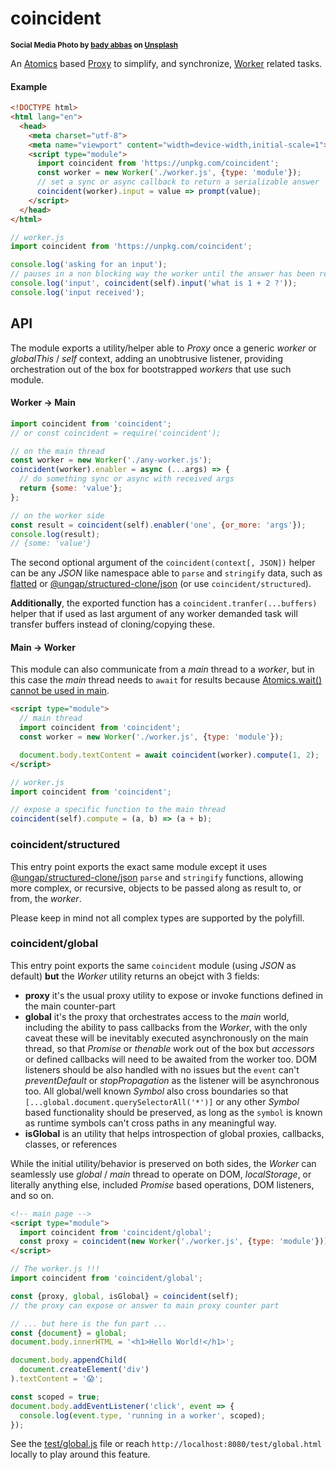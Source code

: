 # coincident

<sup>**Social Media Photo by [bady abbas](https://unsplash.com/@bady) on [Unsplash](https://unsplash.com/)**</sup>

An [Atomics](https://developer.mozilla.org/en-US/docs/Web/JavaScript/Reference/Global_Objects/Atomics) based [Proxy](https://developer.mozilla.org/en-US/docs/Web/JavaScript/Reference/Global_Objects/Proxy) to simplify, and synchronize, [Worker](https://developer.mozilla.org/en-US/docs/Web/API/Worker) related tasks.

#### Example

```html
<!DOCTYPE html>
<html lang="en">
  <head>
    <meta charset="utf-8">
    <meta name="viewport" content="width=device-width,initial-scale=1">
    <script type="module">
      import coincident from 'https://unpkg.com/coincident';
      const worker = new Worker('./worker.js', {type: 'module'});
      // set a sync or async callback to return a serializable answer
      coincident(worker).input = value => prompt(value);
    </script>
  </head>
</html>
```

```js
// worker.js
import coincident from 'https://unpkg.com/coincident';

console.log('asking for an input');
// pauses in a non blocking way the worker until the answer has been received
console.log('input', coincident(self).input('what is 1 + 2 ?'));
console.log('input received');
```

## API

The module exports a utility/helper able to *Proxy* once a generic *worker* or *globalThis* / *self* context, adding an unobtrusive listener, providing orchestration out of the box for bootstrapped *workers* that use such module.

#### Worker -> Main

```js
import coincident from 'coincident';
// or const coincident = require('coincident');

// on the main thread
const worker = new Worker('./any-worker.js');
coincident(worker).enabler = async (...args) => {
  // do something sync or async with received args
  return {some: 'value'};
};

// on the worker side
const result = coincident(self).enabler('one', {or_more: 'args'});
console.log(result);
// {some: 'value'}
```

The second optional argument of the `coincident(context[, JSON])` helper can be any *JSON* like namespace able to `parse` and `stringify` data, such as [flatted](https://www.npmjs.com/package/flatted) or [@ungap/structured-clone/json](https://github.com/ungap/structured-clone/#tojson) (or use `coincident/structured`).

**Additionally**, the exported function has a `coincident.tranfer(...buffers)` helper that if used as last argument of any worker demanded task will transfer buffers instead of cloning/copying these.

#### Main -> Worker

This module can also communicate from a *main* thread to a *worker*, but in this case the *main* thread needs to `await` for results because [Atomics.wait() cannot be used in main](https://developer.mozilla.org/en-US/docs/Web/JavaScript/Reference/Global_Objects/Atomics/wait).

```html
<script type="module">
  // main thread
  import coincident from 'coincident';
  const worker = new Worker('./worker.js', {type: 'module'});

  document.body.textContent = await coincident(worker).compute(1, 2);
</script>
```

```js
// worker.js
import coincident from 'coincident';

// expose a specific function to the main thread
coincident(self).compute = (a, b) => (a + b);
```


### coincident/structured

This entry point exports the exact same module except it uses [@ungap/structured-clone/json](https://github.com/ungap/structured-clone/#tojson) `parse` and `stringify` functions, allowing more complex, or recursive, objects to be passed along as result to, or from, the *worker*.

Please keep in mind not all complex types are supported by the polyfill.


### coincident/global

This entry point exports the same `coincident` module (using *JSON* as default) **but** the *Worker* utility returns an obejct with 3 fields:

  * **proxy** it's the usual proxy utility to expose or invoke functions defined in the main counter-part
  * **global** it's the proxy that orchestrates access to the *main* world, including the ability to pass callbacks from the *Worker*, with the only caveat these will be inevitably executed asynchronously on the main thread, so that *Promise* or *thenable* work out of the box but *accessors* or defined callbacks will need to be awaited from the worker too. DOM listeners should be also handled with no issues but the `event` can't *preventDefault* or *stopPropagation* as the listener will be asynchronous too. All global/well known *Symbol* also cross boundaries so that `[...global.document.querySelectorAll('*')]` or any other *Symbol* based functionality should be preserved, as long as the `symbol` is known as runtime symbols can't cross paths in any meaningful way.
  * **isGlobal** is an utility that helps introspection of global proxies, callbacks, classes, or references

While the initial utility/behavior is preserved on both sides, the *Worker* can seamlessly use *global* / *main* thread to operate on DOM, *localStorage*, or literally anything else, included *Promise* based operations, DOM listeners, and so on.


```html
<!-- main page -->
<script type="module">
  import coincident from 'coincident/global';
  const proxy = coincident(new Worker('./worker.js', {type: 'module'}));
</script>
```

```js
// The worker.js !!!
import coincident from 'coincident/global';

const {proxy, global, isGlobal} = coincident(self);
// the proxy can expose or answer to main proxy counter part

// ... but here is the fun part ...
const {document} = global;
document.body.innerHTML = '<h1>Hello World!</h1>';

document.body.appendChild(
  document.createElement('div')
).textContent = '😱';

const scoped = true;
document.body.addEventListener('click', event => {
  console.log(event.type, 'running in a worker', scoped);
});
```

See the [test/global.js](./test/global.js) file or reach `http://localhost:8080/test/global.html` locally to play around this feature.
